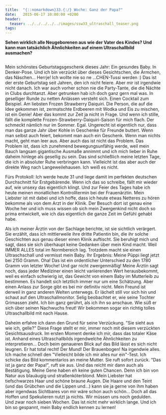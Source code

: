 ```yaml
---
title:  "{::nomarkdown}33.{:/} Woche: Ganz der Papa?"
date:   2015-06-17 10:00:00 +0200
header:
  teaser: ../../../../../images/ssw33_ultraschall_teaser.png
tags:
---
```

**Sehen wirklich alle Neugeborenen aus wie der Vater des Kindes? Und kann man tatsächlich Ähnlichkeiten auf einem Ultraschallbild ausmachen?**

<figure>
  <img src="../../../../../images/ssw33_ultraschall.jpg" alt="">
  <figcaption></figcaption>
</figure>

Mein schönstes Geburtstagsgeschenk dieses Jahr: Ein gesundes Baby. In Denker-Pose. Und ich bin verzückt über dieses Gesichtschen, die Ärmchen, das Näschen... Herrje! Ich wollte nie so ne ...CHEN-Tussi werden :)
Das ist der erste Geburtstag seit Jahren, den ich nicht feiere. Aber mir ist irgendwie nicht danach. Ich war auch vorher schon nie die Party-Tante, die die Nächte in Clubs durchtanzt. Aber getrunken hab ich doch ganz gern mal was. In geselliger Runde zu netten Anlässen versteht sich. Einen Cocktail zum Beispiel. Am liebsten Frozen Strawberry Daiquiri. Die Person, die auf die Idee gekommen ist, zermatschte Erdbeeren mit Wodka und Eis zu mischen, ist ein Genie! Aber das kommt zur Zeit ja nicht in Frage. Und wenn ich stille, fällt die komplette Frozen-Strawberry-Daiquiri-Saison für mich flach. Der schmeckt nämlich nur im Sommer. Egal. Ungerecht ist eigentlich nur, dass man das ganze Jahr über Kohle in Geschenke für Freunde buttert. Wenn man selbst auch feiert, bekommt man auch ein Geschenk. Wenn man nichts macht, geht man leer aus. Aber auch das ist nicht das Problem. Das Problem ist, dass ich zunehmend bewegungsunfähig werde, weil mein Bauch langsam gigantische Ausmaße annimmt und ich mich lieber in Ruhe daheim hinlege als gesellig zu sein. Das sind schließlich meine letzten Tage, die ich in absoluter Ruhe verbringen kann. Vielleicht ist das aber auch der direkte Weg nach Langeweilehausen. Ich weiß es nicht.

Fürs Protokoll: Ich werde heute 31 und liege damit im perfekten deutschen Durchschnitt für Erstgebärende. Wenn ich das so schreibe, fällt mir wieder auf, wie unsexy das eigentlich klingt. Und zur Feier des Tages habe ich heute meinen monatlichen Kontrolltermin bei der Frauenärztin. Mein Liebster ist mit dabei und ich hoffe, dass ich heute etwas Netteres zu hören bekomme als von dem Arzt in der Klinik. Der Besuch dort ist genau eine Woche her und ich muss wissen ob sich mein Zwergenkind nicht doch so prima entwickelt, wie ich das eigentlich die ganze Zeit im Gefühl gehabt habe.

Als ich meiner Ärztin von der Sachlage berichte, ist sie sichtlich verärgert. Sie erzählt, dass ich mittlerweile ihre dritte Patientin bin, die ihr solche Geschichten aus genau dieser einen Klinik auftischt. Sie beruhigt mich und sagt, dass sie sich überhaupt keine Gedanken über mein Kind macht. Weil IMMER ALLES total im Normbereich lag. Trotzdem macht sie einen Ultraschschall und vermisst mein Baby. Ihr Ergebnis: Meine Püppi liegt jetzt bei 2150 Gramm. Oha! Das ist ein ordentlicher Unterschied zu den 1780 Gramm von letzter Woche! Und gar nicht zwergenmäßig! Meine Ärztin sagt noch, dass jeder Mediziner einen leicht variierenden Wert herausbekommt, weil es einfach schwierig ist, das Gewicht von einem Baby im Mutterleib zu bestimmen. Es handelt sich letztlich immer nur um eine Schätzung. Aber einen Anlass zur Sorge gibt es bei mir definitiv nicht. Mein Freund ist derweil in ganz anderen Welten unterwegs. Er lächelt still vor sich hin und schaut auf den Ultraschallmonitor. Selig beobachtet er, wie seine Tochter Grimassen zieht. Ich bin ganz gerührt, als ich ihn so anschaue. Wie süß er sich über seinen Nachwuchs freut! Wir bekommen sogar ein richtig tolles Ultraschallbild mit nach Hause.

Daheim erfahre ich dann den Grund für seine Verzückung. "Sie sieht aus wie ich, gelle?" Diese Frage stellt er mir, immer noch mit diesem verzückten Gesichtsausdruck. Im ersten Moment denke ich mir, dass das totaler Käse ist. Anhand eines Ultraschallbilds irgendwelche Ähnlichkeiten zu interpretieren... Doch beim genaueren Blick auf das Bild lässt es sich nicht leugnen. Er hat total recht! Der Mund! Der Brauenbogen! Na irgendwie alles. Ich mache schnell den "Vielleicht bilde ich mir alles nur ein"-Test. Ich schicke das Bild kommentarlos an meine Mutter. Sie ruft sofort zurück. "Das ist ja ganz der Papa!", ruft sie aus. Und das reicht mir dann auch als Bestätigung. Meine Gene haben eh keine guten Chancen. Denn ich bin von Natur aus blauäugig und straßenköterblond. Mein Liebster hat tiefschwarzes Haar und schöne braune Augen. Die Haare und den Teint (und das Grübchen und die Lippen und...) kann sie ja gerne von ihm haben aber irgendwas Sichtbares von mir wäre schon auch schön... Doch all das Hoffen und Spekulieren nutzt ja nichts. Wir müssen uns noch gedulden. Und zwar noch sieben Wochen. Das ist nicht mehr wirklich lange. Und ich bin so gespannt, mein Baby endlich kennen zu lernen!